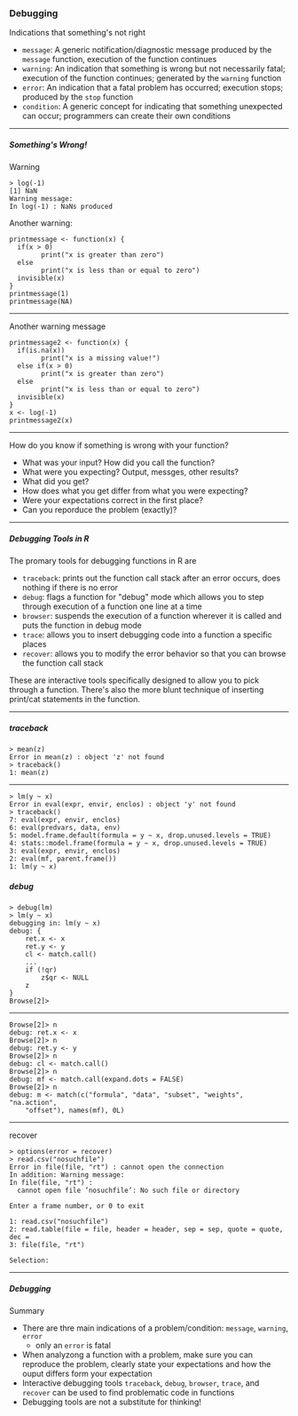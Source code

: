 ### Debugging
Indications that something's not right

- `message`: A generic notification/diagnostic message produced by the `message` function, execution of the function continues
- `warning`: An indication that something is wrong but not necessarily fatal; execution of the function continues; generated by the `warning` function
- `error`: An indication that a fatal problem has occurred; execution stops; produced by the `stop` function
- `condition`: A generic concept for indicating that something unexpected can occur; programmers can create their own conditions

---

##### Something's Wrong!
Warning

```
> log(-1)
[1] NaN
Warning message:
In log(-1) : NaNs produced
```

Another warning:

```
printmessage <- function(x) {
  if(x > 0)
        print("x is greater than zero")
  else
        print("x is less than or equal to zero")
  invisible(x)
}
printmessage(1)
printmessage(NA)
```

---

Another warning message

```
printmessage2 <- function(x) {
  if(is.na(x))
        print("x is a missing value!")
  else if(x > 0)
        print("x is greater than zero")
  else
        print("x is less than or equal to zero")
  invisible(x)
}
x <- log(-1)
printmessage2(x)
```

---

How do you know if something is wrong with your function?

- What was your input? How did you call the function?
- What were you expecting? Output, messges, other results?
- What did you get?
- How does what you get differ from what you were expecting?
- Were your expectations correct in the first place?
- Can you reporduce the problem (exactly)?

---

##### Debugging Tools in R
The promary tools for debugging functions in R are

- `traceback`: prints out the  function call stack after an error occurs, does nothing if there is no error
- `debug`: flags a function for "debug" mode which allows you to step through execution of a function one line at a time
- `browser`: suspends the execution of a function wherever it is called and puts the function in debug mode
- `trace`: allows you to insert debugging code into a function a specific places
- `recover`: allows you to modify the error behavior so that you can browse the function call stack

These are interactive tools specifically designed to allow you to pick through a function. There's also the more blunt technique of inserting print/cat statements in the function.

---

##### traceback

```
> mean(z)
Error in mean(z) : object 'z' not found
> traceback()
1: mean(z)
```

---

```
> lm(y ~ x)
Error in eval(expr, envir, enclos) : object 'y' not found
> traceback()
7: eval(expr, envir, enclos)
6: eval(predvars, data, env)
5: model.frame.default(formula = y ~ x, drop.unused.levels = TRUE)
4: stats::model.frame(formula = y ~ x, drop.unused.levels = TRUE)
3: eval(expr, envir, enclos)
2: eval(mf, parent.frame())
1: lm(y ~ x)
```

##### debug

```
> debug(lm)
> lm(y ~ x)
debugging in: lm(y ~ x)
debug: {
    ret.x <- x
    ret.y <- y
    cl <- match.call()
    ...
    if (!qr) 
        z$qr <- NULL
    z
}
Browse[2]>
```

---

```
Browse[2]> n
debug: ret.x <- x
Browse[2]> n
debug: ret.y <- y
Browse[2]> n
debug: cl <- match.call()
Browse[2]> n
debug: mf <- match.call(expand.dots = FALSE)
Browse[2]> n
debug: m <- match(c("formula", "data", "subset", "weights", "na.action",
    "offset"), names(mf), 0L)
```

---

recover

```
> options(error = recover)
> read.csv("nosuchfile")
Error in file(file, "rt") : cannot open the connection
In addition: Warning message:
In file(file, "rt") :
  cannot open file ’nosuchfile’: No such file or directory

Enter a frame number, or 0 to exit

1: read.csv("nosuchfile")
2: read.table(file = file, header = header, sep = sep, quote = quote, dec =
3: file(file, "rt")

Selection:
```

---

##### Debugging
Summary

- There are thre main indications of a problem/condition: `message`, `warning`, `error`
	- only an `error` is fatal
- When analyzong a function with a problem, make sure you can reproduce the problem, clearly state your expectations and how the ouput differs form your expectation
- Interactive debugging tools `traceback`, `debug`, `browser`, `trace`,  and `recover` can be used to find problematic code in functions
- Debugging tools are not a substitute for thinking!


